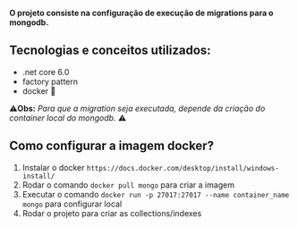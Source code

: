 **O projeto consiste na configuração de execução de migrations para o mongodb.**

## Tecnologias e conceitos utilizados:

 * .net core 6.0
 * factory pattern
 * docker :whale:

:warning:**Obs:** *Para que a migration seja executada, depende da criação do container local do mongodb.* :warning:

## Como configurar a imagem docker?
1. Instalar o docker `https://docs.docker.com/desktop/install/windows-install/`
2. Rodar o comando `docker pull mongo` para criar a imagem
3. Executar o comando `docker run -p 27017:27017 --name container_name mongo` para configurar local
4. Rodar o projeto para criar as collections/indexes




